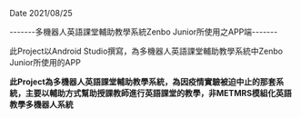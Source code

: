 Date 2021/08/25

-------多機器人英語課堂輔助教學系統Zenbo Junior所使用之APP端-------

此Project以Android Studio撰寫，為多機器人英語課堂輔助教學系統中Zenbo Junior所使用的APP

**此Project為多機器人英語課堂輔助教學系統，為因疫情實驗被迫中止的那套系統，主要以輔助方式幫助授課教師進行英語課堂的教學，非METMRS模組化英語教學多機器人系統**
